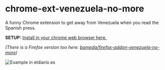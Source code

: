 # chrome-ext-venezuela-no-more

A funny Chrome extension to get away from Venezuela when you read the Spanish press.

**SETUP:** [Install in your chrome web browser here.](https://chrome.google.com/webstore/detail/venezuela-no-more/dockmddnkfccpgipljohekhegfkmiahd "Setup")

*(There is a Firefox version too here: [bameda/firefox-addon-venezuela-no-more](https://github.com/bameda/firefox-addon-venezuela-no-more/))*


![Example in eldiario.es](screenshot.png "Example in eldiario.es")
